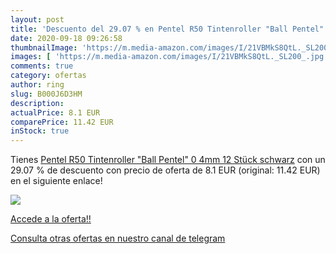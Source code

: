```yaml
---
layout: post
title: 'Descuento del 29.07 % en Pentel R50 Tintenroller "Ball Pentel" 0 '
date: 2020-09-18 09:26:58
thumbnailImage: 'https://m.media-amazon.com/images/I/21VBMkS8QtL._SL200_.jpg'
images: [ 'https://m.media-amazon.com/images/I/21VBMkS8QtL._SL200_.jpg' ]
comments: true
category: ofertas
author: ring
slug: B000J6D3HM
description:
actualPrice: 8.1 EUR
comparePrice: 11.42 EUR
inStock: true
---
```


Tienes [Pentel R50 Tintenroller "Ball Pentel" 0 4mm  12 Stück  schwarz](https://www.amazon.com/dp/B000J6D3HM/?tag=redken08-20) con un 29.07 % de descuento con precio de oferta de 8.1 EUR (original: 11.42 EUR) en el siguiente enlace!

[![](https://m.media-amazon.com/images/I/21VBMkS8QtL._SL200_.jpg)](https://www.amazon.com/dp/B000J6D3HM/?tag=redken08-20)

[Accede a la oferta!!](https://www.amazon.com/dp/B000J6D3HM/?tag=redken08-20)

[Consulta otras ofertas en nuestro canal de telegram](https://t.me/s/ofertas25)

